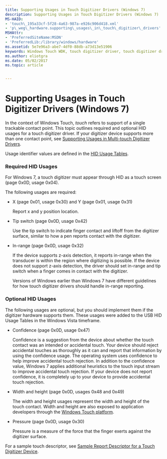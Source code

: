 ```yaml
---
title: Supporting Usages in Touch Digitizer Drivers (Windows 7)
description: Supporting Usages in Touch Digitizer Drivers (Windows 7)
MS-HAID:
- 'touch\_195a33cf-5f28-4a63-987a-e926c906d418.xml'
- 'p\_weg\_hardware.supporting\_usages\_in\_touch\_digitizer\_drivers'
MSHAttr:
- 'PreferredSiteName:MSDN'
- 'PreferredLib:/library/windows/hardware'
ms.assetid: 5e7e96a3-abe7-4df0-88db-a73d13e51906
keywords: Windows Touch WDK, touch digitizer driver, touch digitizer driver WDK Touch, digitizer driver WDK Touch
ms.author: eliotgra
ms.date: 05/02/2017
ms.topic: article


---
```


# Supporting Usages in Touch Digitizer Drivers (Windows 7)


In the context of Windows Touch, *touch* refers to support of a single trackable contact point. This topic outlines required and optional HID usages for a touch digitizer driver. If your digitizer device supports more than one contact point, see [Supporting Usages in Multi-touch Digitizer Drivers](supporting-usages-in-multitouch-digitizer-drivers.md).

Usage identifier values are defined in the [HID Usage Tables](http://www.usb.org/developers/hidpage/Hut1_12v2.pdf).

### <a href="" id="required-hid-usages"></a> Required HID Usages

For Windows 7, a touch digitizer must appear through HID as a touch screen (page 0x0D, usage 0x04).

The following usages are required:

-   X (page 0x01, usage 0x30) and Y (page 0x01, usage 0x31)

    Report x and y position location.

-   Tip switch (page 0x0D, usage 0x42)

    Use the tip switch to indicate finger contact and liftoff from the digitizer surface, similar to how a pen reports contact with the digitizer.

-   In-range (page 0x0D, usage 0x32)

    If the device supports z-axis detection, it reports in-range when the transducer is within the region where digitizing is possible. If the device does not support z-axis detection, the driver should set in-range and tip switch when a finger comes in contact with the digitizer.

    Versions of Windows earlier than Windows 7 have different guidelines for how touch digitizer drivers should handle in-range reporting.

### <a href="" id="optional-hid-usages"></a> Optional HID Usages

The following usages are optional, but you should implement them if the digitizer hardware supports them. These usages were added to the USB HID Usage Tables in the Windows Vista timeframe.

-   Confidence (page 0x0D, usage 0x47)

    Confidence is a suggestion from the device about whether the touch contact was an intended or accidental touch. Your device should reject accidental touches as thoroughly as it can and report that information by using the confidence usage. The operating system uses confidence to help improve accidental touch rejection. In addition to the confidence value, Windows 7 applies additional heuristics to the touch input stream to improve accidental touch rejection. If your device does not report confidence, it is completely up to your device to provide accidental touch rejection.

-   Width and height (page 0x0D, usages 0x48 and 0x49)

    The width and height usages represent the width and height of the touch contact. Width and height are also exposed to application developers through the [Windows Touch platform](http://go.microsoft.com/fwlink/p/?linkid=155047).

-   Pressure (page 0x0D, usage 0x30)

    Pressure is a measure of the force that the finger exerts against the digitizer surface.

For a sample touch descriptor, see [Sample Report Descriptor for a Touch Digitizer Device](sample-report-descriptor-for-a-touch-digitizer-device.md).

 

 






